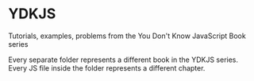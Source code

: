 # YDKJS
Tutorials, examples, problems from the You Don't Know JavaScript Book series


Every separate folder represents a different book in the YDKJS series. Every JS file inside the folder represents a different chapter.
